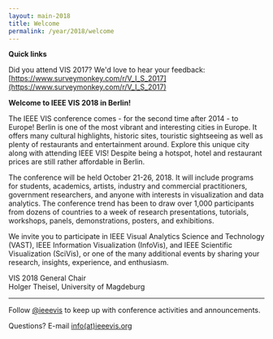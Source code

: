 ```yaml
---
layout: main-2018
title: Welcome
permalink: /year/2018/welcome
---
```


**Quick links**

Did you attend VIS 2017? We'd love to hear your feedback: [https://www.surveymonkey.com/r/V_I_S_2017](https://www.surveymonkey.com/r/V_I_S_2017)

**Welcome to IEEE VIS 2018 in Berlin!**

The IEEE VIS conference comes - for the second time after 2014 - to Europe! Berlin is one of the most vibrant and interesting cities in Europe. It offers many cultural highlights, historic sites, touristic sightseeing as well as plenty of restaurants and entertainment around. Explore this unique city along with attending IEEE VIS! Despite being a hotspot, hotel and restaurant prices are still rather affordable in Berlin.

The conference will be held October 21-26, 2018. It will include programs for students, academics, artists, industry and commercial practitioners, government researchers, and anyone with interests in visualization and data analytics. The conference trend has been to draw over 1,000 participants from dozens of countries to a week of research presentations, tutorials, workshops, panels, demonstrations, posters, and exhibitions.

We invite you to participate in IEEE Visual Analytics Science and Technology (VAST), IEEE Information Visualization (InfoVis), and IEEE Scientific Visualization (SciVis), or one of the many additional events by sharing your research, insights, experience, and enthusiasm.

VIS 2018 General Chair  
Holger Theisel, University of Magdeburg

----

Follow [@ieeevis](https://twitter.com/ieeevis/) to keep up with conference activities and announcements.

Questions? E-mail [info(at)ieeevis.org](mailto:info@ieeevis.org)
